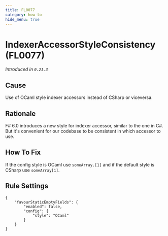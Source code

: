 ```yaml
---
title: FL0077
category: how-to
hide_menu: true
---
```


# IndexerAccessorStyleConsistency (FL0077)

*Introduced in `0.21.3`*

## Cause

Use of OCaml style indexer accessors instead of CSharp or viceversa.

## Rationale

F# 6.0 introduces a new style for indexer accessor, similar to the one in C#. But it's convenient for our codebase to be consistent in which accessor to use.

## How To Fix

If the config style is OCaml use `someArray.[1]` and if the default style is CSharp use `someArray[1]`.

## Rule Settings

    {
        "favourStaticEmptyFields": { 
            "enabled": false,
            "config": {
                "style": "OCaml"
            }
        }
    }
